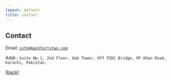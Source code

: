 ```yaml
---
layout: default
title: contact
---
```


## Contact

Email: [`info@machfortytwo.com`](mailto:info@machfortytwo.com)

Addr.: `Suite No.1, 2nd Floor, Oak Tower, Off PIDC Bridge, MT Khan Road, Karachi, Pakistan.`





[[back]](./)


